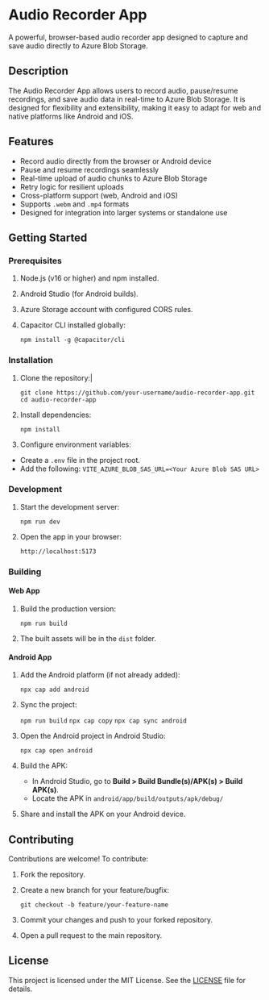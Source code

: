 # Audio Recorder App

A powerful, browser-based audio recorder app designed to capture and save audio directly to Azure Blob Storage.

## Description

The Audio Recorder App allows users to record audio, pause/resume recordings, and save audio data in real-time to Azure Blob Storage. It is designed for flexibility and extensibility, making it easy to adapt for web and native platforms like Android and iOS.

## Features

- Record audio directly from the browser or Android device
- Pause and resume recordings seamlessly
- Real-time upload of audio chunks to Azure Blob Storage
- Retry logic for resilient uploads
- Cross-platform support (web, Android and iOS)
- Supports `.webm` and `.mp4` formats
- Designed for integration into larger systems or standalone use

## Getting Started

### Prerequisites

1.  Node.js (v16 or higher) and npm installed.
2.  Android Studio (for Android builds).
3.  Azure Storage account with configured CORS rules.
4.  Capacitor CLI installed globally:

    `npm install -g @capacitor/cli`

### Installation

1.  Clone the repository:|

    `git clone https://github.com/your-username/audio-recorder-app.git`
    `cd audio-recorder-app`

2.  Install dependencies:

    `npm install`

3.  Configure environment variables:

- Create a `.env` file in the project root.
- Add the following: `VITE_AZURE_BLOB_SAS_URL=<Your Azure Blob SAS URL>`

### Development

1.  Start the development server:

    `npm run dev`

2.  Open the app in your browser:

    `http://localhost:5173`

### Building

#### Web App

1.  Build the production version:

    `npm run build`

2.  The built assets will be in the `dist` folder.

#### **Android App**

1.  Add the Android platform (if not already added):

    `npx cap add android`

2.  Sync the project:

    `npm run build`
    `npx cap copy`
    `npx cap sync android`

3.  Open the Android project in Android Studio:

    `npx cap open android`

4.  Build the APK:

    - In Android Studio, go to **Build > Build Bundle(s)/APK(s) > Build APK(s)**.
    - Locate the APK in `android/app/build/outputs/apk/debug/`

5.  Share and install the APK on your Android device.

## Contributing

Contributions are welcome! To contribute:

1.  Fork the repository.
2.  Create a new branch for your feature/bugfix:

    `git checkout -b feature/your-feature-name`

3.  Commit your changes and push to your forked repository.
4.  Open a pull request to the main repository.

## License

This project is licensed under the MIT License. See the [LICENSE](LICENSE) file for details.
